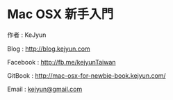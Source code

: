 # Mac OSX 新手入門

作者 : KeJyun

Blog : http://blog.kejyun.com

Facebook : http://fb.me/kejyunTaiwan

GitBook : http://mac-osx-for-newbie-book.kejyun.com/

Email : kejyun@gmail.com
